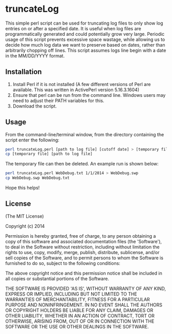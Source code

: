 # truncateLog

This simple perl script can be used for truncating log files to only show log entries on or after a specified date. It is useful when log files are programmatically generated and could potentially grow very large. Periodic usage of this script prevents excessive space wastage, while allowing us to decide how much log data we want to preserve based on dates, rather than arbitrarily chopping off lines. This script assumes logs line begin with a date in the MM/DD/YYYY format.

## Installation

1. Install Perl if it is not installed (A few different versions of Perl are available. This was written in ActivePerl version 5.16.3.1604)
2. Ensure that perl can be run from the command line. Windows users may need to adjust their PATH variables for this.
3. Download the script.

## Usage

From the command-line/terminal window, from the directory containing the script enter the following:

```bash
perl truncateLog.perl [path to log file] [cutoff date] > [temporary file]
cp [temporary file] [path to log file]
```

The temporary file can then be deleted. An example run is shown below:

```bash
perl truncateLog.perl WebDebug.txt 1/1/2014 > WebDebug.swp
cp WebDebug.swp WebDebug.txt
```

Hope this helps!

## License 

(The MIT License)

Copyright (c) 2014

Permission is hereby granted, free of charge, to any person obtaining
a copy of this software and associated documentation files (the
'Software'), to deal in the Software without restriction, including
without limitation the rights to use, copy, modify, merge, publish,
distribute, sublicense, and/or sell copies of the Software, and to
permit persons to whom the Software is furnished to do so, subject to
the following conditions:

The above copyright notice and this permission notice shall be
included in all copies or substantial portions of the Software.

THE SOFTWARE IS PROVIDED 'AS IS', WITHOUT WARRANTY OF ANY KIND,
EXPRESS OR IMPLIED, INCLUDING BUT NOT LIMITED TO THE WARRANTIES OF
MERCHANTABILITY, FITNESS FOR A PARTICULAR PURPOSE AND NONINFRINGEMENT.
IN NO EVENT SHALL THE AUTHORS OR COPYRIGHT HOLDERS BE LIABLE FOR ANY
CLAIM, DAMAGES OR OTHER LIABILITY, WHETHER IN AN ACTION OF CONTRACT,
TORT OR OTHERWISE, ARISING FROM, OUT OF OR IN CONNECTION WITH THE
SOFTWARE OR THE USE OR OTHER DEALINGS IN THE SOFTWARE.
